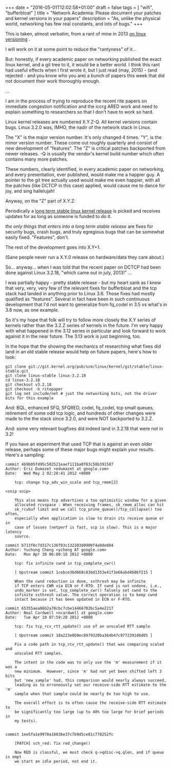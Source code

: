 +++
date = "2016-05-01T12:02:58+01:00"
draft = false
tags = [ "wifi", "bufferbloat" ]
title = "Network Academia: Please document your patches and kernel versions in your papers"
description = "As, unlike the physical world, networking has few real constants, and lots of bugs."
+++

This is taken, almost verbatim, from a rant of mine in 2013
[on linux versioning](https://lists.bufferbloat.net/pipermail/bloat/2013-November/001735.html) .

I will work on it at some point to reduce the "rantyness" of it...

But: honestly, if every academic paper on networking published the exact
linux kernel, and a git tree to it, it would be a better world. I think
this rant had useful effects when I first wrote it, but I just read
(may, 2015) - (and
rejected - and you know who you are) a bunch of papers this week that
did not document their work thoroughly enough.

...

I am in the process of trying to reproduce the recent rite papers on
immediate congestion notification and the iccrg ARED work and need
to explain something to researchers so that I don't have to work so hard.

Linux kernel releases are numbered X.Y.Z-Q. All kernel versions
contain bugs. Linux 3.2.0 was, IMHO, the nadir of the network stack in
Linux.

The "X" is the major version number. It's only changed 4 times. "Y",
is the minor version number. These come out roughly quarterly and
consist of new development of "features". The "Z" is critical patches
backported from newer releases. -Q is usually the vendor's kernel
build number which often contains many more patches.

These numbers, clearly identified, in every academic paper on
networking, and every presentation, ever published,  would make me a
happier guy. A pointer to the git tree actually used would make me
even happier, with all the patches (like DCTCP in this case) applied,
would cause me to dance for joy, and sing hallelujah!

Anyway, on the "Z" part of X.Y.Z:

Periodically a
[long term stable linux kernel release](https://www.kernel.org/category/releases.html)
is picked and receives updates for as long as someone is funded to do
it.

*the only things that enters into a long term stable release* are fixes
for security bugs, crash bugs, and truly egregious bugs that can be
somewhat easily fixed. "Features", don't.

The rest of the development goes into X.Y+1.

(Sane people never run a X.Y.0 release on hardware/data they care about.)

So... anyway... when I was told that the recent paper on DCTCP had
been done against Linux 3.2.18, "which came out in july, 2013!" ...

I was partially happy - pretty stable release - but my heart sank as I
knew that very, very, very few of the relevant fixes for bufferbloat and
the tcp stack had landed in anything prior to Linux 3.6. Those fixes had
mostly qualified as "features". Several in fact have been in such
continuous development that I'd not want to generalize from fq_codel in
3.5 vs what's in 3.8 now, as one example.

So it's my hope that folk will try to follow more closely the X.Y series
of kernels rather than the 3.2.Z series of kernels in the future. I'm
very happy with what happened in the 3.12 series in particular and
look forward to work against it in the near future. The 3.13 work is
just beginning, too.

In the hope that the showing the mechanics of researching what fixes
did land in an old stable release would help on future papers,
here's how to look:

```
git clone git://git.kernel.org/pub/scm/linux/kernel/git/stable/linux-stable.git
git clone linux-stable linux-3.2.18
cd linux-3.2.18
git checkout v3.2.18
git checkout -b ritepaper
git log net include/net # just the networking bits, not the driver
bits for this example
```

And: BQL, enhanced SFQ, SFQRED, codel, fq_codel, tcp small queues,
retirement of some odd tcp logic, and hundreds of other changes were
made to the the stack since 3.2.0, and were NOT backported to 3.2.Z.

And: some very relevant bugfixes did indeed land in 3.2.18 that were not in 3.2!

If you have an experiment that used TCP that is against an even older
release, perhaps some of these major bugs might explain your results.
Here's a sampling:

```
commit 4b9b05fd95c502521eaef111ba0f83c58b391587
Author: Eric Dumazet <edumazet at google.com>
Date:   Wed May 2 02:28:41 2012 +0000

    tcp: change tcp_adv_win_scale and tcp_rmem[2]

<snip snip>

    This also means tcp advertises a too optimistic window for a given
    allocated rcvspace : When receiving frames, sk_rmem_alloc can hit
    sk_rcvbuf limit and we call tcp_prune_queue()/tcp_collapse() too often,
    especially when application is slow to drain its receive queue or in
    case of losses (netperf is fast, scp is slow). This is a major latency
    source.

commit b713f6c7d317c136f03c132203d0900f4a0de084
Author: Yuchung Cheng <ycheng AT google.com>
Date:   Mon Apr 30 06:00:18 2012 +0000

    tcp: fix infinite cwnd in tcp_complete_cwr()

    [ Upstream commit 1cebce36d660c83bd1353e41f3e66abd4686f215 ]

    When the cwnd reduction is done, ssthresh may be infinite
    if TCP enters CWR via ECN or F-RTO. If cwnd is not undone, i.e.,
    undo_marker is set, tcp_complete_cwr() falsely set cwnd to the
    infinite ssthresh value. The correct operation is to keep cwnd
    intact because it has been updated in ECN or F-RTO.

commit 65355aea86b2a70cbc7cbe14466702bc5a4e2217
Author: Neal Cardwell <ncardwell at google.com>
Date:   Tue Apr 10 07:59:20 2012 +0000

    tcp: fix tcp_rcv_rtt_update() use of an unscaled RTT sample

    [ Upstream commit 18a223e0b9ec8979320ba364b47c9772391d6d05 ]

    Fix a code path in tcp_rcv_rtt_update() that was comparing scaled and
    unscaled RTT samples.

    The intent in the code was to only use the 'm' measurement if it was a
    new minimum.  However, since 'm' had not yet been shifted left 3 bits
    but 'new_sample' had, this comparison would nearly always succeed,
    leading us to erroneously set our receive-side RTT estimate to the 'm'
    sample when that sample could be nearly 8x too high to use.

    The overall effect is to often cause the receive-side RTT estimate to
    be significantly too large (up to 40% too large for brief periods in
    my tests).


commit 1ee5fa1e9970a16036e37c7b9d5ce81c778252fc

    [PATCH] sch_red: fix red_change()

    Now RED is classful, we must check q->qdisc->q.qlen, and if queue is empt
    we start an idle period, not end it.

```

